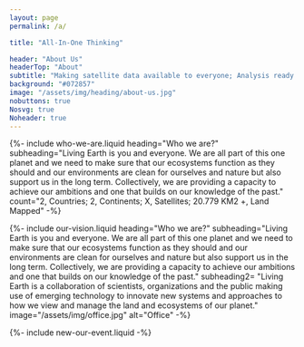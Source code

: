 ```yaml
---
layout: page
permalink: /a/

title: "All-In-One Thinking"

header: "About Us"
headerTop: "About"
subtitle: "Making satellite data available to everyone; Analysis ready outputs; Opensource collaboration"
background: "#072857"
image: "/assets/img/heading/about-us.jpg"
nobuttons: true
Nosvg: true
Noheader: true
---
```


{%-
include who-we-are.liquid
heading="Who we are?"
subheading="Living Earth is you and everyone. We are all part of this one planet and we need to make sure that our ecosystems function as they should and our environments are clean for ourselves and nature but also support us in the long term. Collectively, we are providing a capacity to achieve our ambitions and one that builds on our knowledge of the past."
count="2, Countries; 2, Continents; X, Satellites; 20.779 KM2 +, Land Mapped"
-%}

{%-
include our-vision.liquid
heading="Who we are?"
subheading="Living Earth is you and everyone. We are all part of this one planet and we need to make sure that our ecosystems function as they should and our environments are clean for ourselves and nature but also support us in the long term. Collectively, we are providing a capacity to achieve our ambitions and one that builds on our knowledge of the past."
subheading2= "Living Earth is a collaboration of scientists, organizations and the public making use of emerging technology to innovate new systems and approaches to how we view and manage the land and ecosystems of our planet.​"
image="/assets/img/office.jpg" alt="Office"
-%}


{%-
include new-our-event.liquid
-%}


